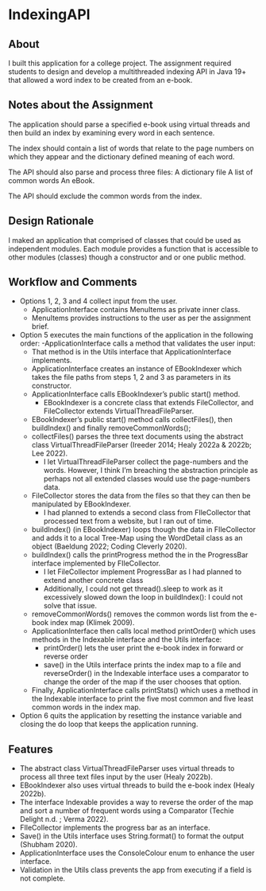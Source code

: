 # IndexingAPI
## About
I built this application for a college project. The assignment required students to design and develop a multithreaded indexing API in Java 19+ that allowed a word index to be created from an e-book. 

## Notes about the Assignment
The application should parse a specified e-book using virtual threads and then build an index by examining every word in each sentence. 

The index should contain a list of words that relate to the page numbers on which they appear and the dictionary defined meaning of each word. 

The API should also parse and process three files: 
A dictionary file
A list of common words
An eBook.

The API should exclude the common words from the index.

## Design Rationale
I maked an application that comprised of classes that could be used as independent modules. 
Each module provides a function that is accessible to other modules (classes) though a constructor and or one public method.

## Workflow and Comments
- Options 1, 2, 3 and 4 collect input from the user.
  - ApplicationInterface contains MenuItems as private inner class.
  - MenuItems provides instructions to the user as per the assignment brief.
- Option 5 executes the main functions of the application in the following order:
  -ApplicationInterface calls a method that validates the user input:
    - That method is in the Utils interface that ApplicationInterface implements.
  - ApplicationInterface creates an instance of EBookIndexer which takes the file paths from steps 1, 2 and 3 as parameters in its constructor.
  - ApplicationInterface calls EBookIndexer’s public start() method.
    - EBookIndexer is a concrete class that extends FileCollector, and FileCollector extends VirtualThreadFileParser.
  - EBookIndexer’s public start() method calls collectFiles(), then buildIndex() and finally removeCommonWords();
  - collectFiles() parses the three text documents using the abstract class VirtualThreadFileParser (Ireeder 2014; Healy 2022a & 2022b; Lee 2022).
    - I let VirtualThreadFileParser collect the page-numbers and the words. However, I think I’m breaching the abstraction principle as perhaps not all extended classes would use the page-numbers data.
  - FileCollector stores the data from the files so that they can then be manipulated by EBookIndexer.
    - I had planned to extends a second class from FIleCollector that processed text from a website, but I ran out of time.
  - buildIndex() (in EBookIndexer) loops though the data in FIleCollector and adds it to a local Tree-Map using the WordDetail class as an object (Baeldung 2022; Coding Cleverly 2020).
  - buildIndex() calls the printProgress method the in the ProgressBar interface implemented by FIleCollector.
    - I let FileCollector implement ProgressBar as I had planned to extend another concrete class
    - Additionally, I could not get thread().sleep to work as it excessively slowed down the loop in buildIndex(): I could not solve that issue.
  - removeCommonWords() removes the common words list from the e-book index map (Klimek 2009).
  - ApplicationInterface then calls local method printOrder() which uses methods in the Indexable interface and the Utils interface:
    - printOrder() lets the user print the e-book index in forward or reverse order
    - save() in the Utils interface prints the index map to a file and reverseOrder() in the Indexable interface uses a comparator to change the order of the map if the user chooses that option.
  - Finally, ApplicationInterface calls printStats() which uses a method in the Indexable interface to print the five most common and five least common words in the index map.
- Option 6 quits the application by resetting the instance variable and closing the do loop that keeps the application running.

## Features
- The abstract class VirtualThreadFileParser uses virtual threads to process all three text files input by the user (Healy 2022b).
- EBookIndexer also uses virtual threads to build the e-book index (Healy 2022b).
- The interface Indexable provides a way to reverse the order of the map and sort a number of frequent words using a Comparator (Techie Delight n.d. ; Verma 2022).
- FIleCollector implements the progress bar as an interface.
- Save() in the Utils interface uses String.format() to format the output (Shubham 2020).
- ApplicationInterface uses the ConsoleColour enum to enhance the user interface.
- Validation in the Utils class prevents the app from executing if a field is not complete.
